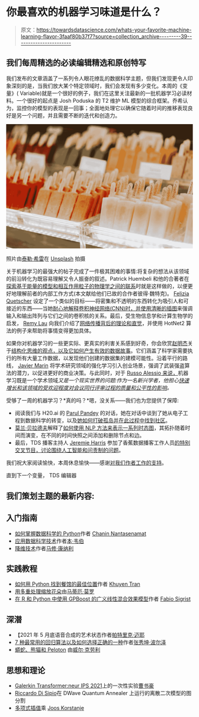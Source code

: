 # 你最喜欢的机器学习味道是什么？

> 原文：<https://towardsdatascience.com/whats-your-favorite-machine-learning-flavor-3faaf80b37f7?source=collection_archive---------39----------------------->

## 我们每周精选的必读编辑精选和原创特写

我们发布的文章涵盖了一系列令人眼花缭乱的数据科学主题，但我们发现更令人印象深刻的是，当我们放大某个特定领域时，我们会发现有多少变化。本周的《变量》( Variable)就是一个很好的例子，我们在这里关注最新的一批机器学习必读材料。一个很好的起点是 Josh Poduska 的 T2 维护 ML 模型的综合框架。乔希认为，监控你的模型的表现是一回事；全面地处理它以确保它随着时间的推移表现良好是另一个问题，并且需要不断的迭代和创造力。

![](img/17903c3fe9a1d15c003c9cac5675f686.png)

照片由[泰勒·希雷](https://unsplash.com/@taylorheeryphoto?utm_source=medium&utm_medium=referral)在 [Unsplash](https://unsplash.com?utm_source=medium&utm_medium=referral) 拍摄

关于机器学习的最强大的帖子完成了一件极其困难的事情:将复杂的想法从该领域的前沿转化为既容易理解又令人振奋的叙述。Patrick Huembeli 和他的合著者在[探索基于能量的模型和相互作用粒子的物理学之间的联系](/the-physics-of-energy-based-models-1121122d0d9)时就是这样做的，以便更好地理解前者的内部工作方式(本文献给他们已故的合作者彼得·魏特克)。 [Felizia Quetscher](https://medium.com/u/799459cddad5?source=post_page-----3faaf80b37f7--------------------------------) 设定了一个类似的目标——将密集和不透明的东西转化为吸引人和可接近的东西——当她[耐心地解释卷积神经网络(CNN)时，并使用清晰的插图](/a-comprehensible-explanation-of-the-dimensions-in-cnns-841dba49df5e)来强调输入和输出阵列与它们之间的卷积核的关系。最后，受生物信息学和计算生物学的启发， [Remy Lau](https://medium.com/u/69dba1d57f33?source=post_page-----3faaf80b37f7--------------------------------) 向我们介绍了[网络传播背后的理论和直觉](/network-learning-from-network-propagation-to-graph-convolution-eb3c62d09de8)，并使用 HotNet2 算法的例子来帮助将事情变得更加具体。

如果你对机器学习的一些更实际、更真实的利害关系感到好奇，你会欣赏[赵明杰](https://medium.com/u/b869e4f6ead2?source=post_page-----3faaf80b37f7--------------------------------)关于[结构化思维的观点，以及它如何产生有效的数据故事](/structured-thinking-for-story-telling-with-advanced-eda-77c14853a525)。它们涵盖了科学家需要执行的所有大量工作数据，以发现他们创建的数据集的建模可能性。沿着平行的路线， [Javier Marin](https://medium.com/u/9b1e061910ce?source=post_page-----3faaf80b37f7--------------------------------) 将学术研究领域的强化学习引入创业场景，强调了武装强盗算法的潜力，以促进更好的商业决策。与此同时，对于 [Russo Alessio 来说，](https://medium.com/u/78c9f0d12688?source=post_page-----3faaf80b37f7--------------------------------)机器学习既是一个学术领域*又是一个现实世界的问题:作为一名新兴学者，他担心[快速增长和该领域的受欢迎程度对会议同行评审过程的质量和公平性的影响](/some-issues-in-the-review-process-of-machine-learning-conferences-2c19c1eef42f)。*

受够了一周的机器学习？*真的吗？*嗯，没关系——我们也为您提供了保障:

*   阅读我们与 H20.ai 的 [Parul Pandey](https://medium.com/u/7053de462a28?source=post_page-----3faaf80b37f7--------------------------------) 的对话，她在对话中谈到了她从电子工程到数据科学的转变，以及[她如何打破孤岛并在此过程中找到社区](/how-to-break-down-silos-and-find-community-as-a-data-scientist-c9c8c862f30e)。
*   [莫兰·贝拉德夫](https://medium.com/u/e2865466bd7a?source=post_page-----3faaf80b37f7--------------------------------)解释了[如何使用 NLP 方法来表示一系列时态图](/tdgraphembed-temporal-dynamic-graph-level-embedding-1cc611bc7db0)，其拓扑随着时间而演变，在不同的时间快照之间添加和删除节点和边。
*   最后，TDS 播客主持人 [Jeremie Harris](https://medium.com/u/59564831d1eb?source=post_page-----3faaf80b37f7--------------------------------) 参加了香蕉数据播客工作人员[的特别交叉节目，讨论围绕人工智能和问责制的问题](/pointing-ai-in-the-right-direction-a521bcfa3422)。

我们祝大家阅读愉快，本周休息愉快——感谢[对我们作者工作的支持](https://medium.com/membership)。

直到下一个变量，
TDS 编辑器

## 我们策划主题的最新内容:

## 入门指南

*   [如何掌握数据科学的 Python](/how-to-master-python-for-data-science-1fb8353718bf)作者 [Chanin Nantasenamat](https://medium.com/u/f94b47c3cfca?source=post_page-----3faaf80b37f7--------------------------------)
*   [应用数据科学技术](/technologies-for-applied-data-science-f806f88d4b61)作者[本·韦伯](https://medium.com/u/a80e1f69e782?source=post_page-----3faaf80b37f7--------------------------------)
*   [降维技术](/techniques-for-dimensionality-reduction-927a10135356)作者[马修·康纳利](https://medium.com/u/df2bb6d31be1?source=post_page-----3faaf80b37f7--------------------------------)

## 实践教程

*   [如何用 Python 找到餐馆的最佳位置](/how-to-find-best-locations-for-your-restaurants-with-python-b2fadc91c4dd)作者 [Khuyen Tran](https://medium.com/u/84a02493194a?source=post_page-----3faaf80b37f7--------------------------------)
*   [用多重处理缩放花朵](/scaling-flower-with-multiprocessing-a0bc7b7aace0)由[马蒂厄·莫罗](https://medium.com/u/6d617b61af58?source=post_page-----3faaf80b37f7--------------------------------)
*   [在 R 和 Python 中使用 GPBoost 的广义线性混合效果模型](/generalized-linear-mixed-effects-models-in-r-and-python-with-gpboost-89297622820c)作者 [Fabio Sigrist](https://medium.com/u/b5b503a0c329?source=post_page-----3faaf80b37f7--------------------------------)

## 深潜

*   【2021 年 5 月底语音合成的艺术状态作者[帕特里克·迈耶](https://medium.com/u/a0f34bc0d5ba?source=post_page-----3faaf80b37f7--------------------------------)
*   [7 种最常用的回归算法以及如何选择正确的一种](/7-of-the-most-commonly-used-regression-algorithms-and-how-to-choose-the-right-one-fc3c8890f9e3)作者[张秀坤·波尔泽](https://medium.com/u/3ab8d3143e32?source=post_page-----3faaf80b37f7--------------------------------)
*   [蟒蛇、熊猫和 Peloton](/python-pandas-and-the-peloton-aa024ca74fa5#4b6c-a386694893c9) 由[威尔·克劳利](https://medium.com/u/dc95dc921204?source=post_page-----3faaf80b37f7--------------------------------)

## 思想和理论

*   [Galerkin Transformer:neur IPS 2021](/galerkin-transformer-a-one-shot-experiment-at-neurips-2021-96efcbaefd3e)上的一次性实验[曹书豪](https://medium.com/u/1b110da49c11?source=post_page-----3faaf80b37f7--------------------------------)
*   [Riccardo Di Sipio](/graph-partitioning-with-discrete-quadratic-model-running-on-dwave-quantum-annealer-6c2e821d646e)在 DWave Quantum Annealer 上运行的离散二次模型的图分割
*   [多项式插值](/polynomial-interpolation-3463ea4b63dd)乘 [Joos Korstanje](https://medium.com/u/8fa2918bdae8?source=post_page-----3faaf80b37f7--------------------------------)